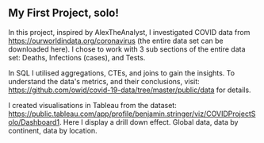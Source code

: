 ## My First Project, solo!

In this project, inspired by AlexTheAnalyst, I investigated COVID data from https://ourworldindata.org/coronavirus (the entire data set can be downloaded here).
I chose to work with 3 sub sections of the entire data set: Deaths, Infections (cases), and Tests. 

In SQL I utilised aggregations, CTEs, and joins to gain the insights. To understand the data's metrics, and their conclusions, visit: https://github.com/owid/covid-19-data/tree/master/public/data for details.

I created visualisations in Tableau from the dataset: https://public.tableau.com/app/profile/benjamin.stringer/viz/COVIDProjectSolo/Dashboard1.
Here I display a drill down effect. Global data, data by continent, data by location.
